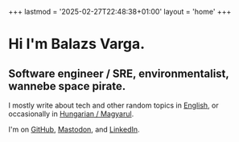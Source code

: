 +++
lastmod = '2025-02-27T22:48:38+01:00'
layout = 'home'
+++

# Hi I'm Balazs Varga.

## Software engineer / SRE, environmentalist, wannebe space pirate.

I mostly write about tech and other random topics in [English](languages/en.html), or occasionally
in [Hungarian / Magyarul](http://localhost:1313/languages/hu.html).

I'm on [GitHub](https://github.com/vbalazs), [Mastodon](https://mastodon.social/@vbalazs), and [LinkedIn](https://www.linkedin.com/in/vbalazs/).
